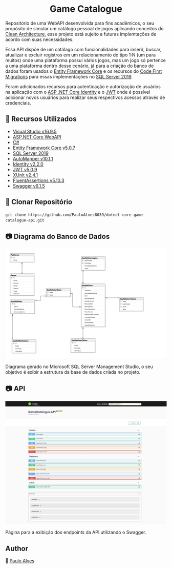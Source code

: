 <h1 align="center">Game Catalogue</h1>

Repositório de uma WebAPI desenvolvida para fins acadêmicos, o seu propósito de simular um catálogo pessoal de jogos aplicando conceitos do 
[Clean Architecture](https://blog.cleancoder.com/uncle-bob/2012/08/13/the-clean-architecture.html), 
esse projeto está sujeito a futuras implemtações de acordo com suas necessidades.

Essa API dispõe de um catálago com funcionalidades para inserir, buscar, atualizar e excluir registros em um relacionamento do tipo 1:N (um para muitos)
onde uma plataforma possui vários jogos, mas um jogo só pertence a uma plataforma dentro desse cenário, já para a criação do banco de dados foram usados o 
[Entity Framework Core](https://docs.microsoft.com/pt-br/ef/core/) e os recursos
do [Code First Migrations](https://docs.microsoft.com/pt-br/ef/ef6/modeling/code-first/migrations/) para essas implementações no
[SQL Server 2019](https://www.microsoft.com/pt-br/sql-server/sql-server-downloads).

Foram adicionados recursos para autenticação e autorização de usuários na aplicação com o 
[ASP .NET Core Identity](https://docs.microsoft.com/pt-br/aspnet/core/security/authentication/identity?view=aspnetcore-5.0&tabs=visual-studio) e o 
[JWT](https://jwt.io/)
onde é possível adicionar novos usuários para realizar seus respectivos acessos através de credenciais.

## :wrench: Recursos Utilizados

- [Visual Studio v16.9.5](https://visualstudio.microsoft.com/pt-br/)
- [ASP.NET Core WebAPI](https://docs.microsoft.com/pt-br/aspnet/core/tutorials/first-web-api?view=aspnetcore-5.0&tabs=visual-studio)
- [C#](https://docs.microsoft.com/pt-br/dotnet/csharp/getting-started/)
- [Entity Framework Core v5.0.7](https://docs.microsoft.com/pt-br/ef/core/)
- [SQL Server 2019](https://www.microsoft.com/pt-br/sql-server/sql-server-downloads)
- [AutoMapper v10.1.1](https://automapper.org/)
- [Identity v2.2.0](https://docs.microsoft.com/pt-br/aspnet/core/security/authentication/identity?view=aspnetcore-5.0&tabs=visual-studio)
- [JWT v5.0.9](https://jwt.io/)
- [XUnit v2.4.1](https://xunit.net/)
- [FluentAssertions v5.10.3](https://fluentassertions.com/)
- [Swagger v6.1.5](https://swagger.io/)

## :floppy_disk: Clonar Repositório

`git clone https://github.com/PauloAlves8039/dotnet-core-game-catalogue-api.git`

## :camera: Diagrama do Banco de Dados

<p align="center"> <img src="https://github.com/PauloAlves8039/dotnet-core-game-catalogue-api/blob/master/src/GameCatalogue.API/assets/img/diagrama-game-catalogue.png" 
   title="Diagrama do Banco de Dados" /></p>
Diagrama gerado no Microsoft SQL Server Management Studio, o seu objetivo é exibir a estrutura da base de dados criada no projeto.

## :camera: API

<p align="center"> <img src="https://github.com/PauloAlves8039/dotnet-core-game-catalogue-api/blob/master/src/GameCatalogue.API/assets/img/api.png" /></p>
Página para a exibição dos endpoints da API utilizando o Swagger.

## Author

:boy: [Paulo Alves](https://github.com/PauloAlves8039)
